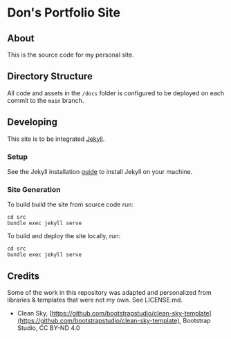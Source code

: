 # Don's Portfolio Site

## About

This is the source code for my personal site. 

## Directory Structure
All code and assets in the `/docs` folder is configured to be deployed on each commit to the `main` branch.


## Developing
This site is to be integrated [Jekyll](https://jekyllrb.com/). 

### Setup
See the Jekyll installation [guide](https://jekyllrb.com/docs/) to install Jekyll on your machine.

### Site Generation
To build build the site from source code run:
``` 
cd src
bundle exec jekyll serve
```

To build and deploy the site locally, run:
``` 
cd src
bundle exec jekyll serve
```


<!--
The site is currently built using [Jekyll](https://jekyllrb.com/), using the [Phantom](https://github.com/jamigibbs/phantom) theme.
-->

<!--
## Developing


### Setup
Clone this repo. Run the following on terminal:
```
gem install bundler
bundle install
bundle exec jekyll serve
```

### Site Generation
Run the following
```
bundle exec jekyll serve
```

Running this generates the site's source code in the `/doc` folder, and hosts the site locally.

### Deploying to Github Pages
Since Github pages doesn't support all of Jekyll's plugins all that well, we'll need to manually perform the bundling to deploy our updated site.
This repo is currently set up to serve files that are in the `/doc` folder.

-->

## Credits

Some of the work in this repository was adapted and personalized from libraries & templates that were not my own. See LICENSE.md.

- Clean Sky, [https://github.com/bootstrapstudio/clean-sky-template](https://github.com/bootstrapstudio/clean-sky-template), Bootstrap Studio, CC BY-ND 4.0

